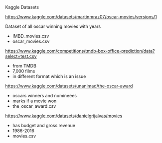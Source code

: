 Kaggle Datasets

https://www.kaggle.com/datasets/martinmraz07/oscar-movies/versions/1 

Dataset of all oscar winning movies with years
- IMBD_movies.csv
- oscar_movies.csv

https://www.kaggle.com/competitions/tmdb-box-office-prediction/data?select=test.csv
- from TMDB
- 7,000 films
- in different format which is an issue


https://www.kaggle.com/datasets/unanimad/the-oscar-award
- oscars winners and nomineees
- marks if a movie won
- the_oscar_award.csv

https://www.kaggle.com/datasets/danielgrijalvas/movies
- has budget and gross revenue
- 1986-2016
- movies.csv

